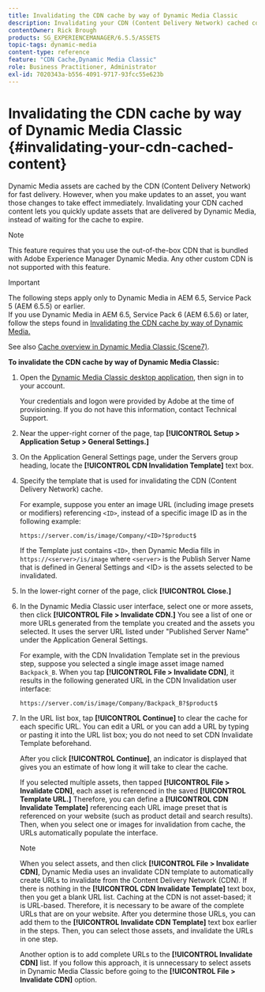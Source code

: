 ```yaml
---
title: Invalidating the CDN cache by way of Dynamic Media Classic
description: Invalidating your CDN (Content Delivery Network) cached content lets you quickly update assets that are delivered by Dynamic Media Classic, instead of waiting for the cache to expire.
contentOwner: Rick Brough
products: SG_EXPERIENCEMANAGER/6.5.5/ASSETS
topic-tags: dynamic-media
content-type: reference
feature: "CDN Cache,Dynamic Media Classic"
role: Business Practitioner, Administrator
exl-id: 7020343a-b556-4091-9717-93fcc55e623b
---
```

# Invalidating the CDN cache by way of Dynamic Media Classic {#invalidating-your-cdn-cached-content}

Dynamic Media assets are cached by the CDN (Content Delivery Network) for fast delivery. However, when you make updates to an asset, you want those changes to take effect immediately. Invalidating your CDN cached content lets you quickly update assets that are delivered by Dynamic Media, instead of waiting for the cache to expire.

>[!NOTE]
>
>This feature requires that you use the out-of-the-box CDN that is bundled with Adobe Experience Manager Dynamic Media. Any other custom CDN is not supported with this feature.

>[!IMPORTANT]
>
>The following steps apply only to Dynamic Media in AEM 6.5, Service Pack 5 (AEM 6.5.5) or earlier.<br>If you use Dynamic Media in AEM 6.5, Service Pack 6 (AEM 6.5.6) or later, follow the steps found in [Invalidating the CDN cache by way of Dynamic Media.](/help/assets/invalidate-cdn-cache-dynamic-media.md)

See also [Cache overview in Dynamic Media Classic (Scene7)](https://helpx.adobe.com/experience-manager/scene7/kb/base/caching-questions/scene7-caching-overview.html).

**To invalidate the CDN cache by way of Dynamic Media Classic:**

1. Open the [Dynamic Media Classic desktop application](https://experienceleague.adobe.com/docs/dynamic-media-classic/using/intro/dynamic-media-classic-desktop-app.html?lang=en#system-requirements-dmc-app), then sign in to your account.

      Your credentials and logon were provided by Adobe at the time of provisioning. If you do not have this information, contact Technical Support.

1. Near the upper-right corner of the page, tap **[!UICONTROL Setup > Application Setup > General Settings.]**
1. On the Application General Settings page, under the Servers group heading, locate the **[!UICONTROL CDN Invalidation Template]** text box.

1. Specify the template that is used for invalidating the CDN (Content Delivery Network) cache.

   For example, suppose you enter an image URL (including image presets or modifiers) referencing `<ID>`, instead of a specific image ID as in the following example:

   `https://server.com/is/image/Company/<ID>?$product$`

   If the Template just contains `<ID>`, then Dynamic Media fills in `https://<server>/is/image` where `<server>` is the Publish Server Name that is defined in General Settings and &lt;ID&gt; is the assets selected to be invalidated.

1. In the lower-right corner of the page, click **[!UICONTROL Close.]**
1. In the Dynamic Media Classic user interface, select one or more assets, then click **[!UICONTROL File > Invalidate CDN.]** You see a list of one or more URLs generated from the template you created and the assets you selected. It uses the server URL listed under "Published Server Name" under the Application General Settings.

   For example, with the CDN Invalidation Template set in the previous step, suppose you selected a single image asset image named `Backpack_B`. When you tap **[!UICONTROL File > Invalidate CDN]**, it results in the following generated URL in the CDN Invalidation user interface:

   `https://server.com/is/image/Company/Backpack_B?$product$`

1. In the URL list box, tap **[!UICONTROL Continue]** to clear the cache for each specific URL. You can edit a URL or you can add a URL by typing or pasting it into the URL list box; you do not need to set CDN Invalidate Template beforehand.

   After you click **[!UICONTROL Continue]**, an indicator is displayed that gives you an estimate of how long it will take to clear the cache.

   If you selected multiple assets, then tapped **[!UICONTROL File > Invalidate CDN]**, each asset is referenced in the saved **[!UICONTROL Template URL.]** Therefore, you can define a **[!UICONTROL CDN Invalidate Template]** referencing each URL image preset that is referenced on your website (such as product detail and search results). Then, when you select one or images for invalidation from cache, the URLs automatically populate the interface.

   >[!NOTE]
   >
   >When you select assets, and then click **[!UICONTROL File > Invalidate CDN]**, Dynamic Media uses an invalidate CDN template to automatically create URLs to invalidate from the Content Delivery Network (CDN). If there is nothing in the **[!UICONTROL CDN Invalidate Template]** text box, then you get a blank URL list. Caching at the CDN is not asset-based; it is URL-based. Therefore, it is necessary to be aware of the complete URLs that are on your website. After you determine those URLs, you can add them to the **[!UICONTROL Invalidate CDN Template]** text box earlier in the steps. Then, you can select those assets, and invalidate the URLs in one step.
   >
   >Another option is to add complete URLs to the **[!UICONTROL Invalidate CDN]** list. If you follow this approach, it is unnecessary to select assets in Dynamic Media Classic before going to the **[!UICONTROL File > Invalidate CDN]** option.
